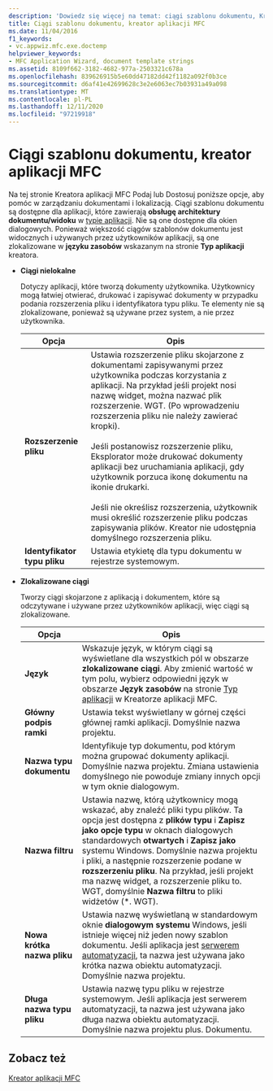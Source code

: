 ```yaml
---
description: 'Dowiedz się więcej na temat: ciągi szablonu dokumentu, Kreator aplikacji MFC'
title: Ciągi szablonu dokumentu, kreator aplikacji MFC
ms.date: 11/04/2016
f1_keywords:
- vc.appwiz.mfc.exe.doctemp
helpviewer_keywords:
- MFC Application Wizard, document template strings
ms.assetid: 8109f662-3182-4682-977a-2503321c678a
ms.openlocfilehash: 839626915b5e60dd47182dd42f1182a092f0b3ce
ms.sourcegitcommit: d6af41e42699628c3e2e6063ec7b03931a49a098
ms.translationtype: MT
ms.contentlocale: pl-PL
ms.lasthandoff: 12/11/2020
ms.locfileid: "97219918"
---
```

# <a name="document-template-strings-mfc-application-wizard"></a>Ciągi szablonu dokumentu, kreator aplikacji MFC

Na tej stronie Kreatora aplikacji MFC Podaj lub Dostosuj poniższe opcje, aby pomóc w zarządzaniu dokumentami i lokalizacją. Ciągi szablonu dokumentu są dostępne dla aplikacji, które zawierają **obsługę architektury dokumentu/widoku** w [typie aplikacji](../../mfc/reference/application-type-mfc-application-wizard.md). Nie są one dostępne dla okien dialogowych. Ponieważ większość ciągów szablonów dokumentu jest widocznych i używanych przez użytkowników aplikacji, są one zlokalizowane w **języku zasobów** wskazanym na stronie **Typ aplikacji** kreatora.

- **Ciągi nielokalne**

   Dotyczy aplikacji, które tworzą dokumenty użytkownika. Użytkownicy mogą łatwiej otwierać, drukować i zapisywać dokumenty w przypadku podania rozszerzenia pliku i identyfikatora typu pliku. Te elementy nie są zlokalizowane, ponieważ są używane przez system, a nie przez użytkownika.

   |Opcja|Opis|
   |------------|-----------------|
   |**Rozszerzenie pliku**|Ustawia rozszerzenie pliku skojarzone z dokumentami zapisywanymi przez użytkownika podczas korzystania z aplikacji. Na przykład jeśli projekt nosi nazwę widget, można nazwać plik rozszerzenie. WGT. (Po wprowadzeniu rozszerzenia pliku nie należy zawierać kropki).<br /><br /> Jeśli postanowisz rozszerzenie pliku, Eksplorator może drukować dokumenty aplikacji bez uruchamiania aplikacji, gdy użytkownik porzuca ikonę dokumentu na ikonie drukarki.<br /><br /> Jeśli nie określisz rozszerzenia, użytkownik musi określić rozszerzenie pliku podczas zapisywania plików. Kreator nie udostępnia domyślnego rozszerzenia pliku.|
   |**Identyfikator typu pliku**|Ustawia etykietę dla typu dokumentu w rejestrze systemowym.|

- **Zlokalizowane ciągi**

   Tworzy ciągi skojarzone z aplikacją i dokumentem, które są odczytywane i używane przez użytkowników aplikacji, więc ciągi są zlokalizowane.

   |Opcja|Opis|
   |------------|-----------------|
   |**Język**|Wskazuje język, w którym ciągi są wyświetlane dla wszystkich pól w obszarze **zlokalizowane ciągi**. Aby zmienić wartość w tym polu, wybierz odpowiedni język w obszarze **Język zasobów** na stronie [Typ aplikacji](../../mfc/reference/application-type-mfc-application-wizard.md) w Kreatorze aplikacji MFC.|
   |**Główny podpis ramki**|Ustawia tekst wyświetlany w górnej części głównej ramki aplikacji. Domyślnie nazwa projektu.|
   |**Nazwa typu dokumentu**|Identyfikuje typ dokumentu, pod którym można grupować dokumenty aplikacji. Domyślnie nazwa projektu. Zmiana ustawienia domyślnego nie powoduje zmiany innych opcji w tym oknie dialogowym.|
   |**Nazwa filtru**|Ustawia nazwę, którą użytkownicy mogą wskazać, aby znaleźć pliki typu plików. Ta opcja jest dostępna z **plików typu** i **Zapisz jako opcje typu** w oknach dialogowych standardowych **otwartych** i **Zapisz jako** systemu Windows. Domyślnie nazwa projektu i pliki, a następnie rozszerzenie podane w **rozszerzeniu pliku**. Na przykład, jeśli projekt ma nazwę widget, a rozszerzenie pliku to. WGT, domyślnie **Nazwa filtru** to pliki widżetów (*. WGT).|
   |**Nowa krótka nazwa pliku**|Ustawia nazwę wyświetlaną w standardowym oknie **dialogowym systemu** Windows, jeśli istnieje więcej niż jeden nowy szablon dokumentu. Jeśli aplikacja jest [serwerem automatyzacji](../../mfc/automation-servers.md), ta nazwa jest używana jako krótka nazwa obiektu automatyzacji. Domyślnie nazwa projektu.|
   |**Długa nazwa typu pliku**|Ustawia nazwę typu pliku w rejestrze systemowym. Jeśli aplikacja jest serwerem automatyzacji, ta nazwa jest używana jako długa nazwa obiektu automatyzacji. Domyślnie nazwa projektu plus. Dokumentu.|

## <a name="see-also"></a>Zobacz też

[Kreator aplikacji MFC](../../mfc/reference/mfc-application-wizard.md)

